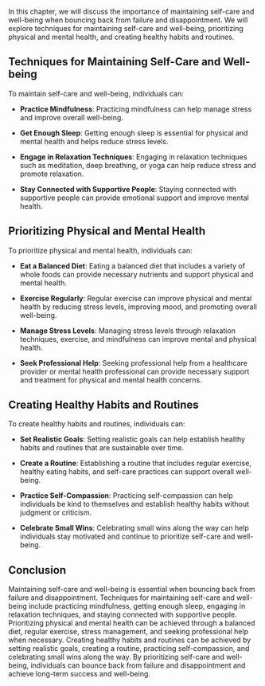 
In this chapter, we will discuss the importance of maintaining self-care and well-being when bouncing back from failure and disappointment. We will explore techniques for maintaining self-care and well-being, prioritizing physical and mental health, and creating healthy habits and routines.

Techniques for Maintaining Self-Care and Well-being
---------------------------------------------------

To maintain self-care and well-being, individuals can:

* **Practice Mindfulness**: Practicing mindfulness can help manage stress and improve overall well-being.

* **Get Enough Sleep**: Getting enough sleep is essential for physical and mental health and helps reduce stress levels.

* **Engage in Relaxation Techniques**: Engaging in relaxation techniques such as meditation, deep breathing, or yoga can help reduce stress and promote relaxation.

* **Stay Connected with Supportive People**: Staying connected with supportive people can provide emotional support and improve mental health.

Prioritizing Physical and Mental Health
---------------------------------------

To prioritize physical and mental health, individuals can:

* **Eat a Balanced Diet**: Eating a balanced diet that includes a variety of whole foods can provide necessary nutrients and support physical and mental health.

* **Exercise Regularly**: Regular exercise can improve physical and mental health by reducing stress levels, improving mood, and promoting overall well-being.

* **Manage Stress Levels**: Managing stress levels through relaxation techniques, exercise, and mindfulness can improve mental and physical health.

* **Seek Professional Help**: Seeking professional help from a healthcare provider or mental health professional can provide necessary support and treatment for physical and mental health concerns.

Creating Healthy Habits and Routines
------------------------------------

To create healthy habits and routines, individuals can:

* **Set Realistic Goals**: Setting realistic goals can help establish healthy habits and routines that are sustainable over time.

* **Create a Routine**: Establishing a routine that includes regular exercise, healthy eating habits, and self-care practices can support overall well-being.

* **Practice Self-Compassion**: Practicing self-compassion can help individuals be kind to themselves and establish healthy habits without judgment or criticism.

* **Celebrate Small Wins**: Celebrating small wins along the way can help individuals stay motivated and continue to prioritize self-care and well-being.

Conclusion
----------

Maintaining self-care and well-being is essential when bouncing back from failure and disappointment. Techniques for maintaining self-care and well-being include practicing mindfulness, getting enough sleep, engaging in relaxation techniques, and staying connected with supportive people. Prioritizing physical and mental health can be achieved through a balanced diet, regular exercise, stress management, and seeking professional help when necessary. Creating healthy habits and routines can be achieved by setting realistic goals, creating a routine, practicing self-compassion, and celebrating small wins along the way. By prioritizing self-care and well-being, individuals can bounce back from failure and disappointment and achieve long-term success and well-being.
